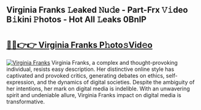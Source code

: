 ## Virginia Franks 𝙻eaked 𝙽u𝚍e - Part-Frx 𝚅𝚒deo B𝚒kini 𝙿hotos - Hot All 𝙻eaks 0BnlP

# <h2><a href="http://ld21f1.urlbe.top/?page=Virginia+Franks">🔗🔗👉👉 Virginia Franks P𝚑oto𝚜Vid𝚎o</a></h2>

[![Virginia Franks](https://i.imgur.com/eBuTRDB.gif)](http://ld21f1.urlbe.top/?page=Virginia+Franks)
Virginia Franks, a complex and thought-provoking individual, resists easy description. Her distinctive online style has captivated and provoked critics, generating debates on ethics, self-expression, and the dynamics of digital societies. Despite the ambiguity of her intentions, her mark on digital media is indelible. With an unwavering spirit and undeniable allure, Virginia Franks impact on digital media is transformative.
